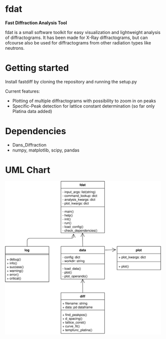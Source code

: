 # fdat

**Fast Diffraction Analysis Tool**

fdat is a small software toolkit for easy visualization and lightweight analysis of diffractograms. It has been made for X-Ray diffractograms, but can ofcourse also be used for diffractograms from other radiation types like neutrons.

# Getting started
Install fastdiff by cloning the repository and running the setup.py


Current features:

- Plotting of multiple diffractograms with possibility to zoom in on peaks
- Specific-Peak detection for lattice constant determination (so far only Platina data added)

# Dependencies
- Dans_Diffraction
- numpy, matplotlib, scipy, pandas

# UML Chart

![](docs/fdat_UML_diagram.svg)

